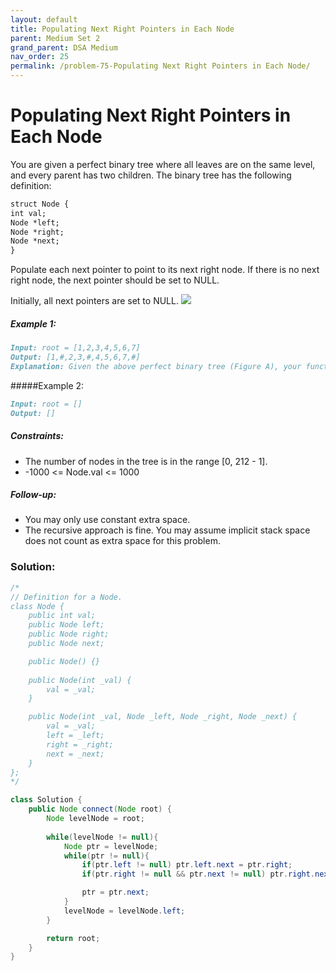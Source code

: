 ```yaml
---
layout: default
title: Populating Next Right Pointers in Each Node
parent: Medium Set 2
grand_parent: DSA Medium
nav_order: 25
permalink: /problem-75-Populating Next Right Pointers in Each Node/
---
```

# Populating Next Right Pointers in Each Node
You are given a perfect binary tree where all leaves are on the same level, and every parent has two children. The binary tree has the following definition:
```markdown
struct Node {
int val;
Node *left;
Node *right;
Node *next;
}
```

Populate each next pointer to point to its next right node. If there is no next right node, the next pointer should be set to NULL.

Initially, all next pointers are set to NULL.
![](../../assets/images/ds/116_sample.png)
##### Example 1:
```markdown
Input: root = [1,2,3,4,5,6,7]
Output: [1,#,2,3,#,4,5,6,7,#]
Explanation: Given the above perfect binary tree (Figure A), your function should populate each next pointer to point to its next right node, just like in Figure B. The serialized output is in level order as connected by the next pointers, with '#' signifying the end of each level.
```
#####Example 2:
```markdown
Input: root = []
Output: []
```
##### Constraints:
* The number of nodes in the tree is in the range [0, 212 - 1].
* -1000 <= Node.val <= 1000

##### Follow-up:
* You may only use constant extra space.
* The recursive approach is fine. You may assume implicit stack space does not count as extra space for this problem.

### Solution:
```java
/*
// Definition for a Node.
class Node {
    public int val;
    public Node left;
    public Node right;
    public Node next;

    public Node() {}
    
    public Node(int _val) {
        val = _val;
    }

    public Node(int _val, Node _left, Node _right, Node _next) {
        val = _val;
        left = _left;
        right = _right;
        next = _next;
    }
};
*/

class Solution {
    public Node connect(Node root) {
        Node levelNode = root;
        
        while(levelNode != null){
            Node ptr = levelNode;
            while(ptr != null){
                if(ptr.left != null) ptr.left.next = ptr.right;
                if(ptr.right != null && ptr.next != null) ptr.right.next = ptr.next.left;

                ptr = ptr.next;
            }
            levelNode = levelNode.left;
        }

        return root;
    }
}
```
